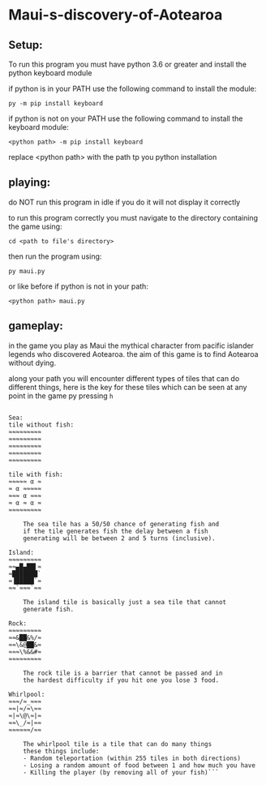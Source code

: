 # Maui-s-discovery-of-Aotearoa

## Setup:

To run this program you must have python 3.6 or greater and install the python keyboard module

if python is in your PATH use the following command to install the module:

`py -m pip install keyboard`

if python is not on your PATH use the following command to install the keyboard module:

`<python path> -m pip install keyboard`

replace \<python path> with the path tp you python installation

## playing:

do NOT run this program in idle if you do it will not display it correctly

to run this program correctly you must navigate to the directory containing the game using:

`cd <path to file's directory>`

then run the program using:

`py maui.py`

or like before if python is not in your path:

`<python path> maui.py`

## gameplay:

in the game you play as Maui the mythical character from pacific islander legends who discovered Aotearoa. the aim of this game is to find Aotearoa without dying.

along your path you will encounter different types of tiles that can do different things, here is the key for these tiles which can be seen at any point in the game py pressing `h`

```Tile type and function key:

Sea:
tile without fish:
≈≈≈≈≈≈≈≈≈
≈≈≈≈≈≈≈≈≈
≈≈≈≈≈≈≈≈≈
≈≈≈≈≈≈≈≈≈
≈≈≈≈≈≈≈≈≈

tile with fish:
≈≈≈≈≈ α ≈
≈ α ≈≈≈≈≈
≈≈≈ α ≈≈≈
≈ α ≈ α ≈
≈≈≈≈≈≈≈≈≈

    The sea tile has a 50/50 chance of generating fish and
    if the tile generates fish the delay between a fish
    generating will be between 2 and 5 turns (inclusive).

Island:
≈≈≈≈≈≈≈≈≈
≈≈▄█▄██▌≈
≈███████`
≈▐█████`≈
≈≈`≈≈≈`≈≈

    The island tile is basically just a sea tile that cannot
    generate fish.

Rock:
≈≈≈≈≈≈≈≈≈
≈≈&██&%/≈
≈≈\&@██&≈
≈≈≈\%&&#≈
≈≈≈≈≈≈≈≈≈

    The rock tile is a barrier that cannot be passed and in
    the hardest difficulty if you hit one you lose 3 food.

Whirlpool:
≈≈≈/≈_≈≈≈
≈≈|≈/≈\≈≈
≈|≈\@\≈|≈
≈≈\_/≈|≈≈
≈≈≈≈≈≈/≈≈

    The whirlpool tile is a tile that can do many things
    these things include:
    - Random teleportation (within 255 tiles in both directions)
    - Losing a random amount of food between 1 and how much you have
    - Killing the player (by removing all of your fish)```

